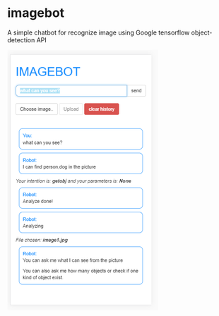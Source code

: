 # imagebot
A simple chatbot for recognize image using Google tensorflow object-detection API 

![](./img/screenshort.png)